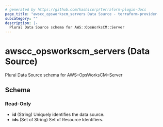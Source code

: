 ```yaml
---
# generated by https://github.com/hashicorp/terraform-plugin-docs
page_title: "awscc_opsworkscm_servers Data Source - terraform-provider-awscc"
subcategory: ""
description: |-
  Plural Data Source schema for AWS::OpsWorksCM::Server
---
```


# awscc_opsworkscm_servers (Data Source)

Plural Data Source schema for AWS::OpsWorksCM::Server



<!-- schema generated by tfplugindocs -->
## Schema

### Read-Only

- **id** (String) Uniquely identifies the data source.
- **ids** (Set of String) Set of Resource Identifiers.


